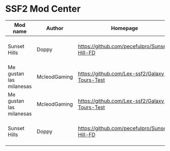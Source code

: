# SSF2 Mod Center
|        Mod name         |    Author    |                   Homepage                    | Version |            Description             |
| ----------------------- | ------------ | --------------------------------------------- | ------- | ---------------------------------- |
| Sunset Hills            | Doppy        | https://github.com/pecefulpro/Sunset-Hill-FD  | 1.3.1.2 | A sonic mod over Final Destination |
| Me gustan las milanesas | McleodGaming | https://github.com/Lex-ssf2/Galaxy-Tours-Test | 1.3.1.0 | lorem ipsum or something like that |
| Me gustan las milanesas | McleodGaming | https://github.com/Lex-ssf2/Galaxy-Tours-Test | 1.3.1.0 | lorem ipsum or something like that |
| Sunset Hills            | Doppy        | https://github.com/pecefulpro/Sunset-Hill-FD  | 1.3.1.2 | A sonic mod over Final Destination |
